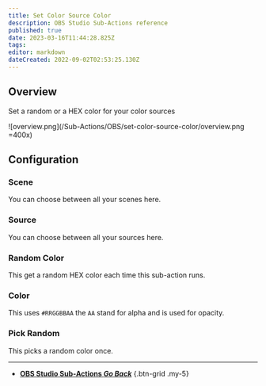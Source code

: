 ```yaml
---
title: Set Color Source Color
description: OBS Studio Sub-Actions reference
published: true
date: 2023-03-16T11:44:28.825Z
tags: 
editor: markdown
dateCreated: 2022-09-02T02:53:25.130Z
---
```


## Overview
Set a random or a HEX color for your color sources

![overview.png](/Sub-Actions/OBS/set-color-source-color/overview.png =400x)

## Configuration
### Scene
You can choose between all your scenes here.

### Source
You can choose between all your sources here.

### Random Color
This get a random HEX color each time this sub-action runs.

### Color
This uses `#RRGGBBAA` the `AA` stand for alpha and is used for opacity.

### Pick Random
This picks a random color once. 

---

- [<i class="mdi mdi-chevron-left"></i> **OBS Studio Sub-Actions *Go Back***](/Sub-Actions/OBS)
{.btn-grid .my-5}